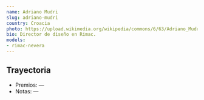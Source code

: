 ```yaml
---
name: Adriano Mudri
slug: adriano-mudri
country: Croacia
photo: https://upload.wikimedia.org/wikipedia/commons/6/63/Adriano_Mudri.jpg
bio: Director de diseño en Rimac.
models:
- rimac-nevera
---
```


## Trayectoria

- Premios: —
- Notas: —

